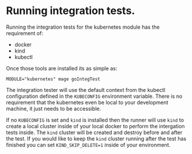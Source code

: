 # Running integration tests.

Running the integration tests for the kubernetes module has the requirement of:

* docker
* kind
* kubectl

Once those tools are installed its as simple as:

```
MODULE="kubernetes" mage goIntegTest
```

The integration tester will use the default context from the kubectl configuration defined
in the `KUBECONFIG` environment variable. There is no requirement that the kubernetes even
be local to your development machine, it just needs to be accessible.

If no `KUBECONFIG` is set and `kind` is installed then the runner will use `kind` to create
a local cluster inside of your local docker to perform the intergation tests inside. The
`kind` cluster will be created and destroy before and after the test. If you would like to
keep the `kind` cluster running after the test has finished you can set `KIND_SKIP_DELETE=1`
inside of your environment.
